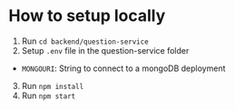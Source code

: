 # How to setup locally
1. Run `cd backend/question-service`
2. Setup `.env` file in the question-service folder
- `MONGOURI`: String to connect to a mongoDB deployment
3. Run `npm install`
4. Run `npm start`